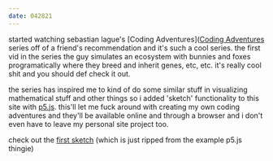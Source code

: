 ```yaml
---
date: 042821
---
```

started watching sebastian lague's [Coding Adventures]([Coding Adventures](https://www.youtube.com/playlist?list=PLFt_AvWsXl0ehjAfLFsp1PGaatzAwo0uK) series off of a friend's recommendation and it's such a cool series. the first vid in the series the guy simulates an ecosystem with bunnies and foxes programatically where they breed and inherit genes, etc, etc. it's really cool shit and you should def check it out. 

the series has inspired me to kind of do some similar stuff in visualizing mathematical stuff and other things so i added 'sketch' functionality to this site with [p5.js](https://p5js.org). this'll let me fuck around with creating my own coding adventures and they'll be available online and through a browser and i don't even have to leave my personal site project too.

check out the [first sketch](/s/hello-world) (which is just ripped from the example p5.js thingie)